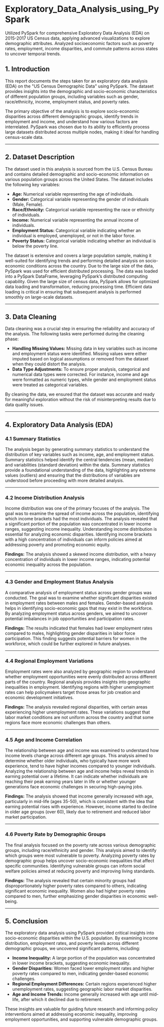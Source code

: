 # Exploratory_Data_Analysis_using_PySpark
Utilized PySpark for comprehensive Exploratory Data Analysis (EDA) on 2015-2017 US Census data, applying advanced visualizations to explore demographic attributes. Analyzed socioeconomic factors such as poverty rates, employment, income disparities, and commute patterns across states to uncover temporal trends.




## 1. Introduction

This report documents the steps taken for an exploratory data analysis (EDA) on the "US Census Demographic Data" using PySpark. The dataset provides insights into the demographic and socio-economic characteristics of different population groups, including variables such as gender, race/ethnicity, income, employment status, and poverty rates.

The primary objective of the analysis is to explore socio-economic disparities across different demographic groups, identify trends in employment and income, and understand how various factors are interrelated. PySpark was chosen due to its ability to efficiently process large datasets distributed across multiple nodes, making it ideal for handling census-scale data.

---
## 2. Dataset Description

The dataset used in this analysis is sourced from the U.S. Census Bureau and contains detailed demographic and socio-economic information on various population groups across the United States. The dataset includes the following key variables:

- **Age:** Numerical variable representing the age of individuals.
- **Gender:** Categorical variable representing the gender of individuals (Male, Female).
- **Race/Ethnicity:** Categorical variable representing the race or ethnicity of individuals.
- **Income:** Numerical variable representing the annual income of individuals.
- **Employment Status:** Categorical variable indicating whether an individual is employed, unemployed, or not in the labor force.
- **Poverty Status:** Categorical variable indicating whether an individual is below the poverty line.

The dataset is extensive and covers a large population sample, making it well-suited for identifying trends and performing detailed analysis on socio-economic conditions across the country. Due to the large size of the data, PySpark was used for efficient distributed processing. The data was loaded into a PySpark DataFrame, leveraging PySpark’s distributed computing capability. Given the large size of census data, PySpark allows for optimized data loading and transformation, reducing processing time. Efficient data loading is critical in ensuring that subsequent analysis is performed smoothly on large-scale datasets.

---

## 3. Data Cleaning

Data cleaning was a crucial step in ensuring the reliability and accuracy of the analysis. The following tasks were performed during the cleaning phase:

- **Handling Missing Values:** Missing data in key variables such as income and employment status were identified. Missing values were either imputed based on logical assumptions or removed from the dataset when they could distort the analysis.
- **Data Type Adjustments:** To ensure proper analysis, categorical and numerical data types were corrected. For instance, income and age were formatted as numeric types, while gender and employment status were treated as categorical variables.

By cleaning the data, we ensured that the dataset was accurate and ready for meaningful exploration without the risk of misinterpreting results due to data quality issues.

---

## 4. Exploratory Data Analysis (EDA)

### 4.1 Summary Statistics
The analysis began by generating summary statistics to understand the distribution of key variables such as income, age, and employment status. Summary statistics helped identify the central tendencies (mean, median) and variabilities (standard deviation) within the data. Summary statistics provide a foundational understanding of the data, highlighting any extreme values (outliers) and ensuring that the distributions of variables are understood before proceeding with more detailed analysis.

---

### 4.2 Income Distribution Analysis
Income distribution was one of the primary focuses of the analysis. The goal was to examine the spread of income across the population, identifying which income brackets had the most individuals. The analysis revealed that a significant portion of the population was concentrated in lower income ranges, suggesting income inequality. Understanding income distribution is essential for analyzing economic disparities. Identifying income brackets with a high concentration of individuals can inform policies aimed at addressing poverty and promoting economic equity.

**Findings:** The analysis showed a skewed income distribution, with a heavy concentration of individuals in lower income ranges, indicating potential economic inequality across the population.

---

### 4.3 Gender and Employment Status Analysis
A comparative analysis of employment status across gender groups was conducted. The goal was to examine whether significant disparities existed in employment rates between males and females. Gender-based analysis helps in identifying socio-economic gaps that may exist in the workforce. By analyzing employment status across genders, we aimed to uncover potential imbalances in job opportunities and participation rates.

**Findings:** The results indicated that females had lower employment rates compared to males, highlighting gender disparities in labor force participation. This finding suggests potential barriers for women in the workforce, which could be further explored in future analyses.

---

### 4.4 Regional Employment Variations
Employment rates were also analyzed by geographic region to understand whether employment opportunities were evenly distributed across different parts of the country. Regional analysis provides insights into geographic inequalities in employment. Identifying regions with higher unemployment rates can help policymakers target those areas for job creation and economic development initiatives.

**Findings:** The analysis revealed regional disparities, with certain areas experiencing higher unemployment rates. These variations suggest that labor market conditions are not uniform across the country and that some regions face more economic challenges than others.

---

### 4.5 Age and Income Correlation
The relationship between age and income was examined to understand how income levels change across different age groups. This analysis aimed to determine whether older individuals, who typically have more work experience, tend to have higher incomes compared to younger individuals. Analyzing the relationship between age and income helps reveal trends in earning potential over a lifetime. It can indicate whether individuals are reaching their peak earning years later in life or whether younger generations face economic challenges in securing high-paying jobs.

**Findings:** The analysis showed that income generally increased with age, particularly in mid-life (ages 35-50), which is consistent with the idea that earning potential rises with experience. However, income started to decline in older age groups (over 60), likely due to retirement and reduced labor market participation.

---

### 4.6 Poverty Rate by Demographic Groups
The final analysis focused on the poverty rate across various demographic groups, including race/ethnicity and gender. This analysis aimed to identify which groups were most vulnerable to poverty. Analyzing poverty rates by demographic group helps uncover socio-economic inequalities that affect specific communities. Identifying vulnerable groups can inform social welfare policies aimed at reducing poverty and improving living standards.

**Findings:** The analysis revealed that certain minority groups had disproportionately higher poverty rates compared to others, indicating significant economic inequality. Women also had higher poverty rates compared to men, further emphasizing gender disparities in economic well-being.

---

## 5. Conclusion

The exploratory data analysis using PySpark provided critical insights into socio-economic disparities within the U.S. population. By examining income distribution, employment rates, and poverty levels across different demographic groups, we uncovered significant patterns, including:

- **Income Inequality:** A large portion of the population was concentrated in lower income brackets, suggesting economic inequality.
- **Gender Disparities:** Women faced lower employment rates and higher poverty rates compared to men, indicating gender-based economic challenges.
- **Regional Employment Differences:** Certain regions experienced higher unemployment rates, suggesting geographic labor market disparities.
- **Age and Income Trends:** Income generally increased with age until mid-life, after which it declined due to retirement.

These insights are valuable for guiding future research and informing policy interventions aimed at addressing economic inequality, improving employment opportunities, and supporting vulnerable demographic groups.


